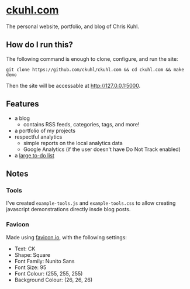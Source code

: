 # [ckuhl.com](https://ckuhl.com/)
The personal website, portfolio, and blog of Chris Kuhl.

## How do I run this?
The following command is enough to clone, configure, and run the site:

    git clone https://github.com/ckuhl/ckuhl.com && cd ckuhl.com && make demo

Then the site will be accessable at http://127.0.0.1:5000.


## Features
- a blog
	- contains RSS feeds, categories, tags, and more!
- a portfolio of my projects
- respectful analytics
	- simple reports on the local analytics data
	- Google Analytics (if the user doesn't have Do Not Track enabled)
- a [large to-do list](TODO.md)


## Notes
### Tools
I've created `example-tools.js` and `example-tools.css` to allow creating
javascript demonstrations directly insde blog posts.

### Favicon
Made using [favicon.io](https://favicon.io/), with the following settings:

- Text: CK
- Shape: Square
- Font Family: Nunito Sans
- Font Size: 95
- Font Colour: (255, 255, 255)
- Background Colour: (26, 26, 26)


